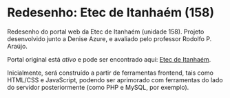 # Redesenho: Etec de Itanhaém (158)

Redesenho do portal web da Etec de Itanhaém (unidade 158).
Projeto desenvolvido junto a Denise Azure, e avaliado pelo professor Rodolfo P. Araújo.

Portal original está _ativo_ e pode ser encontrado aqui: [Etec de Itanhaém](https://www.etecitanhaem.com.br/).

Inicialmente, será construído a partir de ferramentas frontend, tais como HTML/CSS e JavaScript, podendo ser aprimorado com ferramentas do lado do servidor posteriormente (como PHP e MySQL, por exemplo).